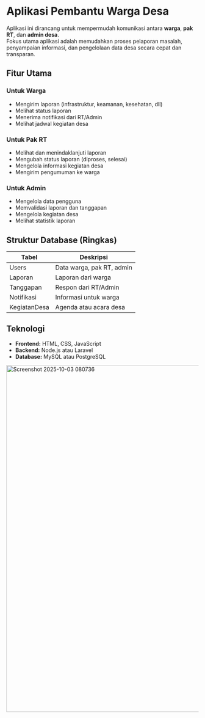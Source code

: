 # Aplikasi Pembantu Warga Desa

Aplikasi ini dirancang untuk mempermudah komunikasi antara **warga**, **pak RT**, dan **admin desa**.  
Fokus utama aplikasi adalah memudahkan proses pelaporan masalah, penyampaian informasi, dan pengelolaan data desa secara cepat dan transparan.

## Fitur Utama

### Untuk Warga  
- Mengirim laporan (infrastruktur, keamanan, kesehatan, dll)  
- Melihat status laporan  
- Menerima notifikasi dari RT/Admin  
- Melihat jadwal kegiatan desa  

### Untuk Pak RT  
- Melihat dan menindaklanjuti laporan  
- Mengubah status laporan (diproses, selesai)  
- Mengelola informasi kegiatan desa  
- Mengirim pengumuman ke warga  

### Untuk Admin  
- Mengelola data pengguna  
- Memvalidasi laporan dan tanggapan  
- Mengelola kegiatan desa  
- Melihat statistik laporan  

## Struktur Database (Ringkas)

| Tabel         | Deskripsi                  |
|--------------|---------------------------|
| Users        | Data warga, pak RT, admin |
| Laporan      | Laporan dari warga        |
| Tanggapan    | Respon dari RT/Admin      |
| Notifikasi   | Informasi untuk warga     |
| KegiatanDesa | Agenda atau acara desa    |

## Teknologi

- **Frontend:** HTML, CSS, JavaScript  
- **Backend:** Node.js atau Laravel  
- **Database:** MySQL atau PostgreSQL



<img width="547" height="908" alt="Screenshot 2025-10-03 080736" src="https://github.com/user-attachments/assets/1641aa76-9c56-4f04-bcdd-a6f4048bd85c" />
